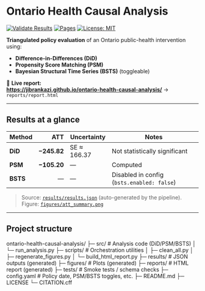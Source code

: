 # Ontario Health Causal Analysis

[![Validate Results](https://github.com/jibrankazi/ontario-health-causal-analysis/actions/workflows/validate-results.yml/badge.svg)](https://github.com/jibrankazi/ontario-health-causal-analysis/actions/workflows/validate-results.yml)
[![Pages](https://github.com/jibrankazi/ontario-health-causal-analysis/actions/workflows/jekyll-gh-pages.yml/badge.svg)](https://github.com/jibrankazi/ontario-health-causal-analysis/actions/workflows/jekyll-gh-pages.yml)
[![License: MIT](https://img.shields.io/badge/License-MIT-green.svg)](LICENSE)

**Triangulated policy evaluation** of an Ontario public-health intervention using:
- **Difference-in-Differences (DiD)**
- **Propensity Score Matching (PSM)**
- **Bayesian Structural Time Series (BSTS)** (toggleable)

📄 **Live report:**  
**https://jibrankazi.github.io/ontario-health-causal-analysis/** → `reports/report.html`

---

## Results at a glance

| Method | ATT | Uncertainty | Notes |
|---|---:|---|---|
| **DiD** | **−245.82** | SE ≈ 166.37 | Not statistically significant |
| **PSM** | **−105.20** | — | Computed |
| **BSTS** | — | — | Disabled in config (`bsts.enabled: false`) |

> Source: [`results/results.json`](results/results.json) (auto-generated by the pipeline).  
> Figure: [`figures/att_summary.png`](figures/att_summary.png)

---



## Project structure

ontario-health-causal-analysis/
├─ src/ # Analysis code (DiD/PSM/BSTS)
│ └─ run_analysis.py
├─ scripts/ # Orchestration utilities
│ ├─ clean_all.py
│ ├─ regenerate_figures.py
│ └─ build_html_report.py
├─ results/ # JSON outputs (generated)
├─ figures/ # Plots (generated)
├─ reports/ # HTML report (generated)
├─ tests/ # Smoke tests / schema checks
├─ config.yaml # Policy date, PSM/BSTS toggles, etc.
├─ README.md
├─ LICENSE
└─ CITATION.cff
